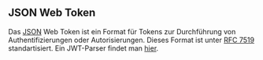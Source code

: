 ## JSON Web Token
Das [JSON](/wiki/programmiersprachen/javascript/json) Web Token ist ein Format für Tokens zur Durchführung von Authentifizierungen oder Autorisierungen. Dieses Format ist unter [RFC 7519](https://tools.ietf.org/html/rfc7519) standartisiert. Ein JWT-Parser findet man [hier](https://jwt.io/).